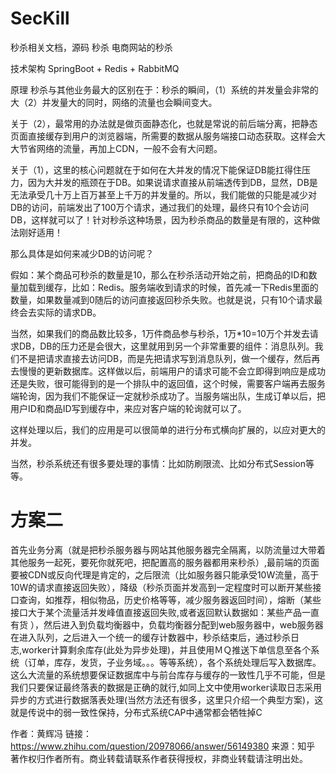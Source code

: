 # SecKill
秒杀相关文档，源码
秒杀
电商网站的秒杀

技术架构
SpringBoot + Redis + RabbitMQ

原理
秒杀与其他业务最大的区别在于：秒杀的瞬间，（1）系统的并发量会非常的大（2）并发量大的同时，网络的流量也会瞬间变大。

关于（2），最常用的办法就是做页面静态化，也就是常说的前后端分离，把静态页面直接缓存到用户的浏览器端，所需要的数据从服务端接口动态获取。这样会大大节省网络的流量，再加上CDN，一般不会有大问题。

关于（1），这里的核心问题就在于如何在大并发的情况下能保证DB能扛得住压力，因为大并发的瓶颈在于DB。如果说请求直接从前端透传到DB，显然，DB是无法承受几十万上百万甚至上千万的并发量的。所以，我们能做的只能是减少对DB的访问，前端发出了100万个请求，通过我们的处理，最终只有10个会访问DB，这样就可以了！针对秒杀这种场景，因为秒杀商品的数量是有限的，这种做法刚好适用！

那么具体是如何来减少DB的访问呢？

假如：某个商品可秒杀的数量是10，那么在秒杀活动开始之前，把商品的ID和数量加载到缓存，比如：Redis。服务端收到请求的时候，首先减一下Redis里面的数量，如果数量减到0随后的访问直接返回秒杀失败。也就是说，只有10个请求最终会去实际的请求DB。

当然，如果我们的商品数比较多，1万件商品参与秒杀，1万*10=10万个并发去请求DB，DB的压力还是会很大，这里就用到另一个非常重要的组件：消息队列。我们不是把请求直接去访问DB，而是先把请求写到消息队列，做一个缓存，然后再去慢慢的更新数据库。这样做以后，前端用户的请求可能不会立即得到响应是成功还是失败，很可能得到的是一个排队中的返回值，这个时候，需要客户端再去服务端轮询，因为我们不能保证一定就秒杀成功了。当服务端出队，生成订单以后，把用户ID和商品ID写到缓存中，来应对客户端的轮询就可以了。

这样处理以后，我们的应用是可以很简单的进行分布式横向扩展的，以应对更大的并发。

当然，秒杀系统还有很多要处理的事情：比如防刷限流、比如分布式Session等等。


# 方案二
首先业务分离（就是把秒杀服务器与网站其他服务器完全隔离，以防流量过大带着其他服务一起死，要死你就死吧，把配置高的服务器都用来秒杀）,最前端的页面要被CDN或反向代理是肯定的，之后限流（比如服务器只能承受10W流量，高于10W的请求直接返回失败），降级（秒杀页面并发高到一定程度时可以断开某些接口查询，如推荐，相似物品，历史价格等等，减少服务器返回时间），熔断（某些接口大于某个流量活并发峰值直接返回失败,或者返回默认数据如：某些产品一直有货 ），然后进入到负载均衡器中，负载均衡器分配到web服务器中，web服务器在进入队列，之后进入一个统一的缓存计数器中，秒杀结束后，通过秒杀日志,worker计算剩余库存(此处为异步处理)，并且使用ＭＱ推送下单信息至各个系统（订单，库存，发货，子业务域。。。等等系统），各个系统处理后写入数据库。这么大流量的系统想要保证数据库中与前台库存与缓存的一致性几乎不可能，但是我们只要保证最终落表的数据是正确的就行,如同上文中使用worker读取日志采用异步的方式进行数据落表处理(当然方法还有很多，这里只介绍一个典型方案)，这就是传说中的弱一致性保持，分布式系统CAP中通常都会牺牲掉C

作者：黄辉冯
链接：https://www.zhihu.com/question/20978066/answer/56149380
来源：知乎
著作权归作者所有。商业转载请联系作者获得授权，非商业转载请注明出处。
